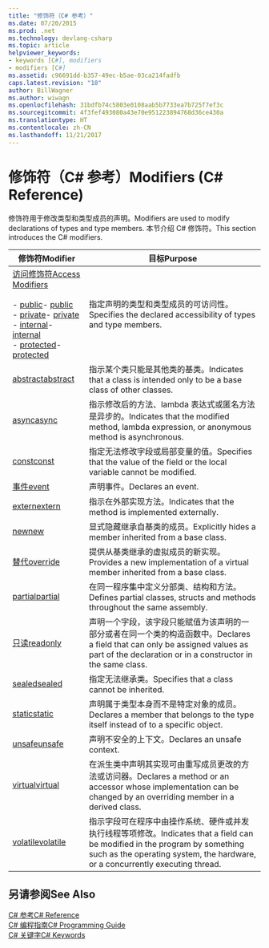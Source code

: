 ```yaml
---
title: "修饰符（C# 参考）"
ms.date: 07/20/2015
ms.prod: .net
ms.technology: devlang-csharp
ms.topic: article
helpviewer_keywords:
- keywords [C#], modifiers
- modifiers [C#]
ms.assetid: c96691dd-b357-49ec-b5ae-03ca214fadfb
caps.latest.revision: "18"
author: BillWagner
ms.author: wiwagn
ms.openlocfilehash: 31bdfb74c5803e0108aab5b7733ea7b725f7ef3c
ms.sourcegitcommit: 4f3fef493080a43e70e951223894768d36ce430a
ms.translationtype: HT
ms.contentlocale: zh-CN
ms.lasthandoff: 11/21/2017
---
```

# <a name="modifiers-c-reference"></a><span data-ttu-id="a8d11-102">修饰符（C# 参考）</span><span class="sxs-lookup"><span data-stu-id="a8d11-102">Modifiers (C# Reference)</span></span>
<span data-ttu-id="a8d11-103">修饰符用于修改类型和类型成员的声明。</span><span class="sxs-lookup"><span data-stu-id="a8d11-103">Modifiers are used to modify declarations of types and type members.</span></span> <span data-ttu-id="a8d11-104">本节介绍 C# 修饰符。</span><span class="sxs-lookup"><span data-stu-id="a8d11-104">This section introduces the C# modifiers.</span></span>  
  
|<span data-ttu-id="a8d11-105">修饰符</span><span class="sxs-lookup"><span data-stu-id="a8d11-105">Modifier</span></span>|<span data-ttu-id="a8d11-106">目标</span><span class="sxs-lookup"><span data-stu-id="a8d11-106">Purpose</span></span>|  
|--------------|-------------|  
|[<span data-ttu-id="a8d11-107">访问修饰符</span><span class="sxs-lookup"><span data-stu-id="a8d11-107">Access Modifiers</span></span>](../../../csharp/language-reference/keywords/access-modifiers.md)<br /><br /> <span data-ttu-id="a8d11-108">-   [public](../../../csharp/language-reference/keywords/public.md)</span><span class="sxs-lookup"><span data-stu-id="a8d11-108">-   [public](../../../csharp/language-reference/keywords/public.md)</span></span><br /><span data-ttu-id="a8d11-109">-   [private](../../../csharp/language-reference/keywords/private.md)</span><span class="sxs-lookup"><span data-stu-id="a8d11-109">-   [private](../../../csharp/language-reference/keywords/private.md)</span></span><br /><span data-ttu-id="a8d11-110">-   [internal](../../../csharp/language-reference/keywords/internal.md)</span><span class="sxs-lookup"><span data-stu-id="a8d11-110">-   [internal](../../../csharp/language-reference/keywords/internal.md)</span></span><br /><span data-ttu-id="a8d11-111">-   [protected](../../../csharp/language-reference/keywords/protected.md)</span><span class="sxs-lookup"><span data-stu-id="a8d11-111">-   [protected](../../../csharp/language-reference/keywords/protected.md)</span></span>|<span data-ttu-id="a8d11-112">指定声明的类型和类型成员的可访问性。</span><span class="sxs-lookup"><span data-stu-id="a8d11-112">Specifies the declared accessibility of types and type members.</span></span>|  
|[<span data-ttu-id="a8d11-113">abstract</span><span class="sxs-lookup"><span data-stu-id="a8d11-113">abstract</span></span>](../../../csharp/language-reference/keywords/abstract.md)|<span data-ttu-id="a8d11-114">指示某个类只能是其他类的基类。</span><span class="sxs-lookup"><span data-stu-id="a8d11-114">Indicates that a class is intended only to be a base class of other classes.</span></span>|  
|[<span data-ttu-id="a8d11-115">async</span><span class="sxs-lookup"><span data-stu-id="a8d11-115">async</span></span>](../../../csharp/language-reference/keywords/async.md)|<span data-ttu-id="a8d11-116">指示修改后的方法、lambda 表达式或匿名方法是异步的。</span><span class="sxs-lookup"><span data-stu-id="a8d11-116">Indicates that the modified method, lambda expression, or anonymous method is asynchronous.</span></span>|  
|[<span data-ttu-id="a8d11-117">const</span><span class="sxs-lookup"><span data-stu-id="a8d11-117">const</span></span>](../../../csharp/language-reference/keywords/const.md)|<span data-ttu-id="a8d11-118">指定无法修改字段或局部变量的值。</span><span class="sxs-lookup"><span data-stu-id="a8d11-118">Specifies that the value of the field or the local variable cannot be modified.</span></span>|  
|[<span data-ttu-id="a8d11-119">事件</span><span class="sxs-lookup"><span data-stu-id="a8d11-119">event</span></span>](../../../csharp/language-reference/keywords/event.md)|<span data-ttu-id="a8d11-120">声明事件。</span><span class="sxs-lookup"><span data-stu-id="a8d11-120">Declares an event.</span></span>|  
|[<span data-ttu-id="a8d11-121">extern</span><span class="sxs-lookup"><span data-stu-id="a8d11-121">extern</span></span>](../../../csharp/language-reference/keywords/extern.md)|<span data-ttu-id="a8d11-122">指示在外部实现方法。</span><span class="sxs-lookup"><span data-stu-id="a8d11-122">Indicates that the method is implemented externally.</span></span>|  
|[<span data-ttu-id="a8d11-123">new</span><span class="sxs-lookup"><span data-stu-id="a8d11-123">new</span></span>](../../../csharp/language-reference/keywords/new.md)|<span data-ttu-id="a8d11-124">显式隐藏继承自基类的成员。</span><span class="sxs-lookup"><span data-stu-id="a8d11-124">Explicitly hides a member inherited from a base class.</span></span>|  
|[<span data-ttu-id="a8d11-125">替代</span><span class="sxs-lookup"><span data-stu-id="a8d11-125">override</span></span>](../../../csharp/language-reference/keywords/override.md)|<span data-ttu-id="a8d11-126">提供从基类继承的虚拟成员的新实现。</span><span class="sxs-lookup"><span data-stu-id="a8d11-126">Provides a new implementation of a virtual member inherited from a base class.</span></span>|  
|[<span data-ttu-id="a8d11-127">partial</span><span class="sxs-lookup"><span data-stu-id="a8d11-127">partial</span></span>](../../../csharp/language-reference/keywords/partial-type.md)|<span data-ttu-id="a8d11-128">在同一程序集中定义分部类、结构和方法。</span><span class="sxs-lookup"><span data-stu-id="a8d11-128">Defines partial classes, structs and methods throughout the same assembly.</span></span>|  
|[<span data-ttu-id="a8d11-129">只读</span><span class="sxs-lookup"><span data-stu-id="a8d11-129">readonly</span></span>](../../../csharp/language-reference/keywords/readonly.md)|<span data-ttu-id="a8d11-130">声明一个字段，该字段只能赋值为该声明的一部分或者在同一个类的构造函数中。</span><span class="sxs-lookup"><span data-stu-id="a8d11-130">Declares a field that can only be assigned values as part of the declaration or in a constructor in the same class.</span></span>|  
|[<span data-ttu-id="a8d11-131">sealed</span><span class="sxs-lookup"><span data-stu-id="a8d11-131">sealed</span></span>](../../../csharp/language-reference/keywords/sealed.md)|<span data-ttu-id="a8d11-132">指定无法继承类。</span><span class="sxs-lookup"><span data-stu-id="a8d11-132">Specifies that a class cannot be inherited.</span></span>|  
|[<span data-ttu-id="a8d11-133">static</span><span class="sxs-lookup"><span data-stu-id="a8d11-133">static</span></span>](../../../csharp/language-reference/keywords/static.md)|<span data-ttu-id="a8d11-134">声明属于类型本身而不是特定对象的成员。</span><span class="sxs-lookup"><span data-stu-id="a8d11-134">Declares a member that belongs to the type itself instead of to a specific object.</span></span>|  
|[<span data-ttu-id="a8d11-135">unsafe</span><span class="sxs-lookup"><span data-stu-id="a8d11-135">unsafe</span></span>](../../../csharp/language-reference/keywords/unsafe.md)|<span data-ttu-id="a8d11-136">声明不安全的上下文。</span><span class="sxs-lookup"><span data-stu-id="a8d11-136">Declares an unsafe context.</span></span>|  
|[<span data-ttu-id="a8d11-137">virtual</span><span class="sxs-lookup"><span data-stu-id="a8d11-137">virtual</span></span>](../../../csharp/language-reference/keywords/virtual.md)|<span data-ttu-id="a8d11-138">在派生类中声明其实现可由重写成员更改的方法或访问器。</span><span class="sxs-lookup"><span data-stu-id="a8d11-138">Declares a method or an accessor whose implementation can be changed by an overriding member in a derived class.</span></span>|  
|[<span data-ttu-id="a8d11-139">volatile</span><span class="sxs-lookup"><span data-stu-id="a8d11-139">volatile</span></span>](../../../csharp/language-reference/keywords/volatile.md)|<span data-ttu-id="a8d11-140">指示字段可在程序中由操作系统、硬件或并发执行线程等项修改。</span><span class="sxs-lookup"><span data-stu-id="a8d11-140">Indicates that a field can be modified in the program by something such as the operating system, the hardware, or a concurrently executing thread.</span></span>|  
  
## <a name="see-also"></a><span data-ttu-id="a8d11-141">另请参阅</span><span class="sxs-lookup"><span data-stu-id="a8d11-141">See Also</span></span>  
 [<span data-ttu-id="a8d11-142">C# 参考</span><span class="sxs-lookup"><span data-stu-id="a8d11-142">C# Reference</span></span>](../../../csharp/language-reference/index.md)  
 [<span data-ttu-id="a8d11-143">C# 编程指南</span><span class="sxs-lookup"><span data-stu-id="a8d11-143">C# Programming Guide</span></span>](../../../csharp/programming-guide/index.md)  
 [<span data-ttu-id="a8d11-144">C# 关键字</span><span class="sxs-lookup"><span data-stu-id="a8d11-144">C# Keywords</span></span>](../../../csharp/language-reference/keywords/index.md)
